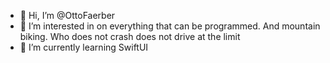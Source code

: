 - 👋 Hi, I’m @OttoFaerber
- 👀 I’m interested in on everything that can be programmed.
And mountain biking.
Who does not crash does not drive at the limit
- 🌱 I’m currently learning SwiftUI
